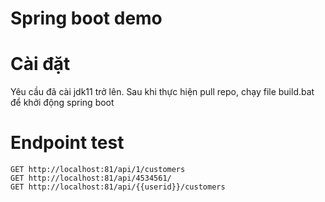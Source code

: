 # Spring boot demo

# Cài đặt
Yêu cầu đã cài jdk11 trở lên. Sau khi thực hiện pull repo, chạy file build.bat để khởi động spring boot
# Endpoint test
```
GET http://localhost:81/api/1/customers
GET http://localhost:81/api/4534561/
GET http://localhost:81/api/{{userid}}/customers
```
